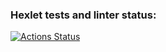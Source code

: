 ### Hexlet tests and linter status:
[![Actions Status](https://github.com/F1nsky/frontend-project-lvl1/workflows/hexlet-check/badge.svg)](https://github.com/F1nsky/frontend-project-lvl1/actions)